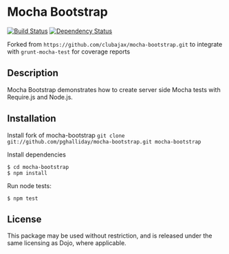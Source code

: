 Mocha Bootstrap
===============

[![Build Status](https://travis-ci.org/pghalliday/mocha-bootstrap.png?branch=origin)](https://travis-ci.org/pghalliday/mocha-bootstrap)
[![Dependency Status](https://gemnasium.com/pghalliday/mocha-bootstrap.png)](https://gemnasium.com/pghalliday/mocha-bootstrap)

Forked from `https://github.com/clubajax/mocha-bootstrap.git` to integrate with `grunt-mocha-test` for coverage reports

Description
-----------
Mocha Bootstrap demonstrates how to create server side Mocha tests with Require.js and Node.js.

Installation
------------

Install fork of mocha-bootstrap
`git clone git://github.com/pghalliday/mocha-bootstrap.git mocha-bootstrap`

Install dependencies
```
$ cd mocha-bootstrap
$ npm install
```

Run node tests:
```
$ npm test
```

License
-------

This package may be used without restriction, and is released under the same licensing
as Dojo, where applicable.

